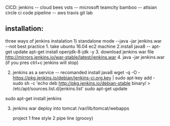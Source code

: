 CICD:
   jenkins  -- cloud bees
   vsts     -- microsoft
   teamcity
   bamboo   -- atlsian
   circle ci
   code pipeline  -- aws
   travis
   git lab

installation:
-------------
  three ways of jenkins instalation
    1) standalone mode --java -jar jenkins.war   --not best practice
        1. take ubuntu 16.04 ec2 machine
        2.install java8  -- 
           apt-get update
           apt-get install openjdk-8-jdk -y
        3. download jenkins war file 
              http://mirrors.jenkins.io/war-stable/latest/jenkins.war
        4. java -jar jenkins.war  (if you pres ctrl+c  jenkins will stop)

   2) jenkins as a service    -- recomanded
      install java8
      wget -q -O - https://pkg.jenkins.io/debian/jenkins-ci.org.key | sudo apt-key add -
      sudo sh -c 'echo deb http://pkg.jenkins.io/debian-stable binary/ > /etc/apt/sources.list.d/jenkins.list'
       sudo apt-get update
      

sudo apt-get install jenkins


3) jenkins war deploy into tomcat
   /var/lib/tomcat/webapps


   project
      1 free style
      2 pipe line (groovy) 